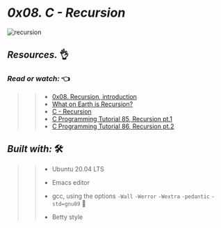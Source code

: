 # *_0x08. C - Recursion_*


![recursion](https://user-images.githubusercontent.com/85587286/199149992-3d7c202f-d961-45af-a2ff-da23bf3b9c43.gif)

## **_Resources._** 👌 


### **_Read or watch:_**  👈


>> * [0x08. Recursion, introduction](https://holbertonintranet.s3.amazonaws.com/uploads/misc/2021/1/2818ba6f14f644b871dcbd746925fa15b8cd5937.pdf?X-Amz-Algorithm=AWS4-HMAC-SHA256&X-Amz-Credential=AKIARDDGGGOU5BHMTQX4%2F20221101%2Fus-east-1%2Fs3%2Faws4_request&X-Amz-Date=20221101T030052Z&X-Amz-Expires=86400&X-Amz-SignedHeaders=host&X-Amz-Signature=06425eae089d0c0634d52463d13fbdb69840282efb8dbf6cc0fc2ab3199d0b7e)
>> * [What on Earth is Recursion?](https://www.youtube.com/watch?v=Mv9NEXX1VHc)
>> * [C - Recursion](https://www.tutorialspoint.com/cprogramming/c_recursion.htm)
>> * [C Programming Tutorial 85, Recursion pt.1](https://intranet.hbtn.io/rltoken/MvRHIlpXvInQh0e6yegKkg) 
>> * [C Programming Tutorial 86, Recursion pt.2](https://intranet.hbtn.io/rltoken/CYd7QYGpVE_TmfjRJwZOwg)


## **_Built with:_** 🛠️

>> * Ubuntu 20.04 LTS
>> 
>> * Emacs editor
>> 
>> * gcc, using the options `-Wall` `-Werror` `-Wextra` `-pedantic` `-std=gnu89` 🏁
>> 
>> * Betty style

